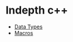 # Indepth c++

- [Data Types](https://github.com/wma1729/indepth-cpp/blob/master/datatype/README.md)
- [Macros](https://github.com/wma1729/indepth-cpp/blob/master/macros/README.md)

